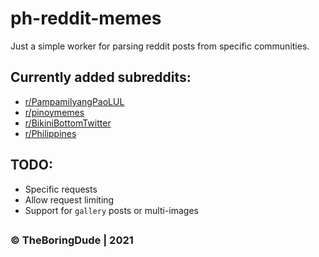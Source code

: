 # ph-reddit-memes

Just a simple worker for parsing reddit posts from specific communities.

## Currently added subreddits:

- [r/PampamilyangPaoLUL](https://reddit.com/r/PampamilyangPaoLUL)
- [r/pinoymemes](https://reddit.com/r/pinoymemes)
- [r/BikiniBottomTwitter](https://reddit.com/r/BikiniBottomTwitter)
- [r/Philippines](https://reddit.com/r/Philippines)

## TODO:

- Specific requests
- Allow request limiting
- Support for `gallery` posts or multi-images

##

### &copy; TheBoringDude | 2021

